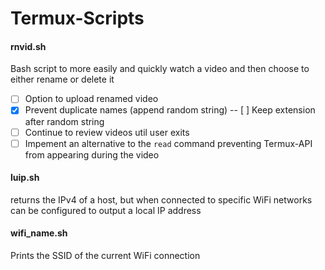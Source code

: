 # Termux-Scripts #

#### rnvid.sh ####

Bash script to more easily and quickly watch a video and then choose to either rename or delete it

- [ ] Option to upload renamed video
- [x] Prevent duplicate names (append random string)
-- [ ] Keep extension after random string
- [ ] Continue to review videos util user exits
- [ ] Impement an alternative to the `read` command preventing Termux-API from appearing during the video

#### luip.sh ####

returns the IPv4 of a host, but when connected to specific WiFi networks can be configured to output a local IP address

#### wifi_name.sh ####

Prints the SSID of the current WiFi connection
